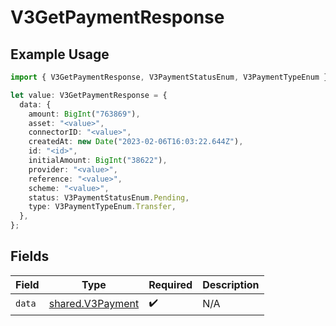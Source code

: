# V3GetPaymentResponse

## Example Usage

```typescript
import { V3GetPaymentResponse, V3PaymentStatusEnum, V3PaymentTypeEnum } from "@formance/formance-sdk/sdk/models/shared";

let value: V3GetPaymentResponse = {
  data: {
    amount: BigInt("763869"),
    asset: "<value>",
    connectorID: "<value>",
    createdAt: new Date("2023-02-06T16:03:22.644Z"),
    id: "<id>",
    initialAmount: BigInt("38622"),
    provider: "<value>",
    reference: "<value>",
    scheme: "<value>",
    status: V3PaymentStatusEnum.Pending,
    type: V3PaymentTypeEnum.Transfer,
  },
};
```

## Fields

| Field                                                       | Type                                                        | Required                                                    | Description                                                 |
| ----------------------------------------------------------- | ----------------------------------------------------------- | ----------------------------------------------------------- | ----------------------------------------------------------- |
| `data`                                                      | [shared.V3Payment](../../../sdk/models/shared/v3payment.md) | :heavy_check_mark:                                          | N/A                                                         |